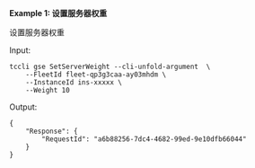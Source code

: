 **Example 1: 设置服务器权重**

设置服务器权重

Input: 

```
tccli gse SetServerWeight --cli-unfold-argument  \
    --FleetId fleet-qp3g3caa-ay03mhdm \
    --InstanceId ins-xxxxx \
    --Weight 10
```

Output: 
```
{
    "Response": {
        "RequestId": "a6b88256-7dc4-4682-99ed-9e10dfb66044"
    }
}
```


